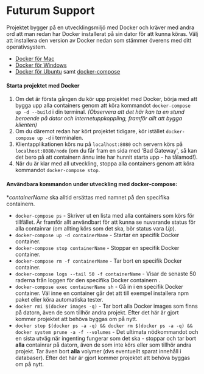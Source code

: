 # Futurum Support

Projektet bygger på en utvecklingsmiljö med Docker och kräver med andra ord att man redan har Docker installerat på sin dator för att kunna köras. Välj att installera den version av Docker nedan som stämmer överens med ditt operativsystem.

* [Docker för Mac](https://docs.docker.com/docker-for-mac/install/#download-docker-for-mac)  
* [Docker för Windows](https://docs.docker.com/toolbox/toolbox_install_windows/)  
* [Docker för Ubuntu](https://www.docker.com/docker-ubuntu) samt [docker-compose](https://docs.docker.com/compose/install/)

#### Starta projektet med Docker

1. Om det är första gången du kör upp projektet med Docker, börja med att bygga upp alla containers genom att köra kommandot `docker-compose up -d --build` i din terminal. _(Observera att det här kan ta en stund beroende på dator och internetuppkoppling, framför allt att bygga klienten)_
2. Om du däremot redan har kört projektet tidigare, kör istället `docker-compose up -d` i terminalen.
3. Klientapplikationen körs nu på `localhost:8080` och servern körs på `localhost:8080/node` (om du får fram en sida med 'Bad Gateway', så kan det bero på att containern ännu inte har hunnit starta upp - ha tålamod!).
4. När du är klar med all utveckling, stoppa alla containers genom att köra kommandot `docker-compose stop`.


#### Användbara kommandon under utveckling med docker-compose:

*_containerName_ ska alltid ersättas med namnet på den specifika containern.

* `docker-compose ps` - Skriver ut en lista med alla containers som körs för tillfället. Är framför allt användbart för att kunna se nuvarande status för alla containrar (om allting körs som det ska, bör status vara _Up_).
* `docker-compose up -d containerName` - Startar en specifik Docker container.
* `docker-compose stop containerName` - Stoppar en specifik Docker container.
* `docker-compose rm -f containerName` - Tar bort en specifik Docker container.
* `docker-compose logs --tail 50 -f containerName` - Visar de senaste 50 raderna från loggen för den specifika Docker containern .
* `docker-compose exec containerName sh` - Gå in i en specifik Docker container. Väl inne en container går det att till exempel installera npm paket eller köra automatiska tester.
* `docker rmi $(docker images -q)` - Tar bort alla Docker images som finns på datorn, även de som tillhör andra projekt. Efter det här är gjort kommer projektet att behöva byggas om på nytt.
* `docker stop $(docker ps -a -q) && docker rm $(docker ps -a -q) && docker system prune -a -f --volumes` - Det ultimata nödkommandot och en sista utväg när ingenting fungerar som det ska - stoppar och tar bort **alla** containrar på datorn, även de som inte körs eller som tillhör andra projekt. Tar även bort **alla** volymer (dvs eventuellt sparat innehåll i databaser). Efter det här är gjort kommer projektet att behöva byggas om på nytt.
